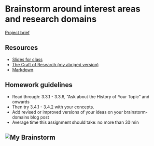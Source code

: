# Brainstorm around interest areas and research domains
[Project brief](https://docs.google.com/a/newschool.edu/document/d/1LD6-bFtYp8ZbregL_8YHhkHAm6EwyQelnKf2WNhC5zQ/edit?usp=sharing)

## Resources
* [Slides for class](https://swipe.to/8079dr)
* [The Craft of Research (my abriged version)](https://github.com/binaricorn/mfadt-majorstudio-1/blob/master/Additional%20Readings/The%20Craft%20of%20Research%20-%20Abridged.pdf)
* [Markdown](https://github.com/adam-p/markdown-here/wiki/Markdown-Cheatsheet#lists)

## Homework guidelines
* Read through: 3.3.1 - 3.3.6, “Ask about the History of Your Topic” and onwards
* Then try 3.4.1 - 3.4.2 with your concepts.
* Add revised or improved versions of your ideas on your brainstorm-domains blog post
* Average time this assignment should take: no more than 30 min

## ![My Brainstorm](https://github.com/iristy318/mfadt-majorstudio-1/blob/master/Assignments/brainstorm-revised.jpg)

